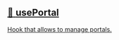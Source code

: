 ## [📄️<!-- --> <!-- -->usePortal](/react-native-teleport/pr-preview/pr-22/docs/api/hooks/use-portal.md)

[Hook that allows to manage portals.](/react-native-teleport/pr-preview/pr-22/docs/api/hooks/use-portal.md)
